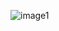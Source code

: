 
![image1](https://github.com/ProMustafa99/Laundry-app/assets/93193828/2f739cb4-21a2-45f2-9cfc-4359fe5621e6)
